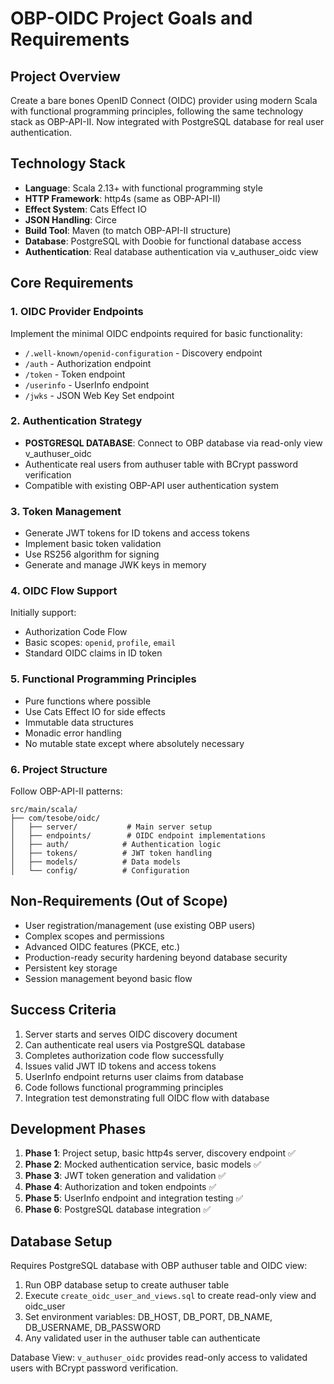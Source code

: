 # OBP-OIDC Project Goals and Requirements

## Project Overview
Create a bare bones OpenID Connect (OIDC) provider using modern Scala with functional programming principles, following the same technology stack as OBP-API-II. Now integrated with PostgreSQL database for real user authentication.

## Technology Stack
- **Language**: Scala 2.13+ with functional programming style
- **HTTP Framework**: http4s (same as OBP-API-II)
- **Effect System**: Cats Effect IO
- **JSON Handling**: Circe
- **Build Tool**: Maven (to match OBP-API-II structure)
- **Database**: PostgreSQL with Doobie for functional database access
- **Authentication**: Real database authentication via v_authuser_oidc view

## Core Requirements

### 1. OIDC Provider Endpoints
Implement the minimal OIDC endpoints required for basic functionality:
- `/.well-known/openid-configuration` - Discovery endpoint
- `/auth` - Authorization endpoint
- `/token` - Token endpoint
- `/userinfo` - UserInfo endpoint
- `/jwks` - JSON Web Key Set endpoint

### 2. Authentication Strategy
- **POSTGRESQL DATABASE**: Connect to OBP database via read-only view v_authuser_oidc
- Authenticate real users from authuser table with BCrypt password verification
- Compatible with existing OBP-API user authentication system

### 3. Token Management
- Generate JWT tokens for ID tokens and access tokens
- Implement basic token validation
- Use RS256 algorithm for signing
- Generate and manage JWK keys in memory

### 4. OIDC Flow Support
Initially support:
- Authorization Code Flow
- Basic scopes: `openid`, `profile`, `email`
- Standard OIDC claims in ID token

### 5. Functional Programming Principles
- Pure functions where possible
- Use Cats Effect IO for side effects
- Immutable data structures
- Monadic error handling
- No mutable state except where absolutely necessary

### 6. Project Structure
Follow OBP-API-II patterns:
```
src/main/scala/
├── com/tesobe/oidc/
│   ├── server/           # Main server setup
│   ├── endpoints/        # OIDC endpoint implementations
│   ├── auth/            # Authentication logic
│   ├── tokens/          # JWT token handling
│   ├── models/          # Data models
│   └── config/          # Configuration
```

## Non-Requirements (Out of Scope)
- User registration/management (use existing OBP users)
- Complex scopes and permissions
- Advanced OIDC features (PKCE, etc.)
- Production-ready security hardening beyond database security
- Persistent key storage
- Session management beyond basic flow

## Success Criteria
1. Server starts and serves OIDC discovery document
2. Can authenticate real users via PostgreSQL database
3. Completes authorization code flow successfully
4. Issues valid JWT ID tokens and access tokens
5. UserInfo endpoint returns user claims from database
6. Code follows functional programming principles
7. Integration test demonstrating full OIDC flow with database

## Development Phases
1. **Phase 1**: Project setup, basic http4s server, discovery endpoint ✅
2. **Phase 2**: Mocked authentication service, basic models ✅
3. **Phase 3**: JWT token generation and validation ✅
4. **Phase 4**: Authorization and token endpoints ✅
5. **Phase 5**: UserInfo endpoint and integration testing ✅
6. **Phase 6**: PostgreSQL database integration ✅

## Database Setup
Requires PostgreSQL database with OBP authuser table and OIDC view:
1. Run OBP database setup to create authuser table
2. Execute `create_oidc_user_and_views.sql` to create read-only view and oidc_user
3. Set environment variables: DB_HOST, DB_PORT, DB_NAME, DB_USERNAME, DB_PASSWORD
4. Any validated user in the authuser table can authenticate

Database View: `v_authuser_oidc` provides read-only access to validated users with BCrypt password verification.
